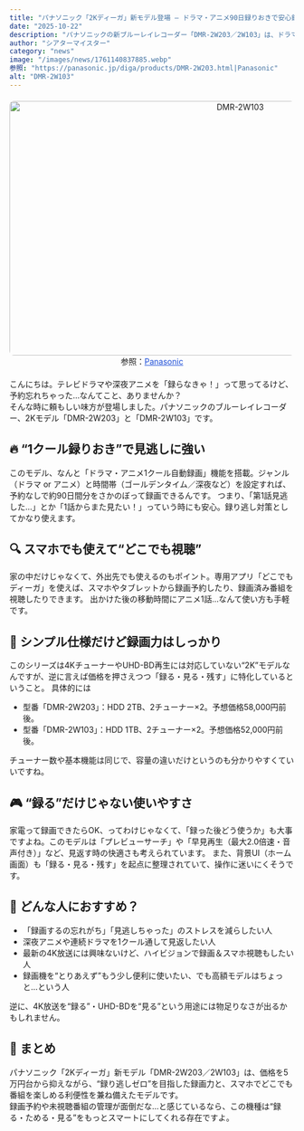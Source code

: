 ```yaml
---
title: "パナソニック「2Kディーガ」新モデル登場 – ドラマ・アニメ90日録りおきで安心録画"
date: "2025-10-22"
description: "パナソニックの新ブルーレイレコーダー「DMR-2W203／2W103」は、ドラマ・アニメを約90日間自動録画できる“1クール分予約いらず”機能を搭載。スマホ視聴も可能で、2Kモデルとして価格も5万円台からとお手頃です。"
author: "シアターマイスター"
category: "news"
image: "/images/news/1761140837885.webp"
参照: "https://panasonic.jp/diga/products/DMR-2W203.html|Panasonic"
alt: "DMR-2W103"
---
```

<figure style="text-align: center; margin: 20px auto;">
  <img src="/images/news/1761140837885.webp" alt="DMR-2W103" width="800" height="450" style="display: block; margin: 0 auto; border-radius: 8px;" />
  <figcaption class="mb-16">
    参照：<a href="https://panasonic.jp/diga/products/DMR-2W203.html" target="_blank" style="color: #1d4ed8; text-decoration: underline;">Panasonic</a>
  </figcaption>
</figure>


こんにちは。テレビドラマや深夜アニメを「録らなきゃ！」って思ってるけど、予約忘れちゃった…なんてこと、ありませんか？  
そんな時に頼もしい味方が登場しました。パナソニックのブルーレイレコーダー、2Kモデル「DMR-2W203」と「DMR-2W103」です。

## 🔥 “1クール録りおき”で見逃しに強い

このモデル、なんと「ドラマ・アニメ1クール自動録画」機能を搭載。ジャンル（ドラマ or アニメ）と時間帯（ゴールデンタイム／深夜など）を設定すれば、予約なしで約90日間分をさかのぼって録画できるんです。
つまり、「第1話見逃した…」とか「1話からまた見たい！」っていう時にも安心。録り逃し対策としてかなり使えます。

## 🔍 スマホでも使えて“どこでも視聴”

家の中だけじゃなくて、外出先でも使えるのもポイント。専用アプリ「どこでもディーガ」を使えば、スマホやタブレットから録画予約したり、録画済み番組を視聴したりできます。
出かけた後の移動時間にアニメ1話…なんて使い方も手軽です。

## 💾 シンプル仕様だけど録画力はしっかり

このシリーズは4KチューナーやUHD-BD再生には対応していない“2K”モデルなんですが、逆に言えば価格を押さえつつ「録る・見る・残す」に特化しているということ。
具体的には

- 型番「DMR-2W203」：HDD 2TB、2チューナー×2。予想価格58,000円前後。
- 型番「DMR-2W103」：HDD 1TB、2チューナー×2。予想価格52,000円前後。

チューナー数や基本機能は同じで、容量の違いだけというのも分かりやすくていいですね。

## 🎮 “録る”だけじゃない使いやすさ

家電って録画できたらOK、ってわけじゃなくて、「録った後どう使うか」も大事ですよね。このモデルは「プレビューサーチ」や「早見再生（最大2.0倍速・音声付き）」など、見返す時の快適さも考えられています。
また、背景UI（ホーム画面）も「録る・見る・残す」を起点に整理されていて、操作に迷いにくそうです。

## 🎯 どんな人におすすめ？

- 「録画するの忘れがち」「見逃しちゃった」のストレスを減らしたい人  
- 深夜アニメや連続ドラマを1クール通して見返したい人  
- 最新の4K放送には興味ないけど、ハイビジョンで録画＆スマホ視聴もしたい人  
- 録画機を“とりあえず”もう少し便利に使いたい、でも高額モデルはちょっと…という人  

逆に、4K放送を“録る”・UHD-BDを“見る”という用途には物足りなさが出るかもしれません。

## 📝 まとめ

パナソニック「2Kディーガ」新モデル「DMR-2W203／2W103」は、価格を5万円台から抑えながら、“録り逃しゼロ”を目指した録画力と、スマホでどこでも番組を楽しめる利便性を兼ね備えたモデルです。  
録画予約や未視聴番組の管理が面倒だな…と感じているなら、この機種は“録る・ためる・見る”をもっとスマートにしてくれる存在ですよ。